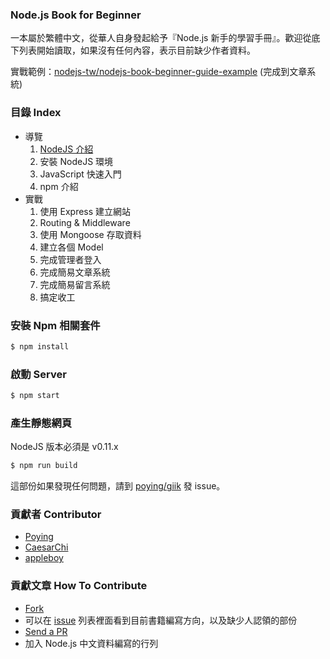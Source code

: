 ### Node.js Book for Beginner

一本屬於繁體中文，從華人自身發起給予『Node.js 新手的學習手冊』。歡迎從底下列表開始讀取，如果沒有任何內容，表示目前缺少作者資料。

實戰範例：[nodejs-tw/nodejs-book-beginner-guide-example](https://github.com/nodejs-tw/nodejs-book-beginner-guide-example) (完成到文章系統)

### 目錄 Index

* 導覽
  1. [NodeJS 介紹](https://github.com/nodejs-tw/nodejs-book-beginner-guide/blob/master/source/0-intro/nodejs.md)
  2. 安裝 NodeJS 環境
  3. JavaScript 快速入門
  4. npm 介紹
* 實戰
  1. 使用 Express 建立網站
  2. Routing & Middleware
  3. 使用 Mongoose 存取資料
  4. 建立各個  Model
  5. 完成管理者登入
  6. 完成簡易文章系統
  7. 完成簡易留言系統
  8. 搞定收工

### 安裝 Npm 相關套件

```bash
$ npm install
```

### 啟動 Server

```bash
$ npm start
```

### 產生靜態網頁

NodeJS 版本必須是 v0.11.x

```bash
$ npm run build
```

這部份如果發現任何問題，請到 [poying/giik](https://github.com/poying/giik) 發 issue。

### 貢獻者 Contributor

 * [Poying](https://github.com/poying)
 * [CaesarChi](https://github.com/clonn)
 * [appleboy](https://github.com/appleboy)


### 貢獻文章 How To Contribute

- [Fork](https://help.github.com/articles/fork-a-repo)
- 可以在 [issue](https://github.com/nodejs-tw/nodejs-book-beginner-guide/issues) 列表裡面看到目前書籍編寫方向，以及缺少人認領的部份
- [Send a PR](https://help.github.com/articles/using-pull-requests)
- 加入 Node.js 中文資料編寫的行列
